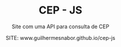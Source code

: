 #
<h1 align="center">CEP - JS</h1>

<p align="center">Site com uma API para consulta de CEP</p> 

<p align="center">SITE: www.guilhermesnabor.github.io/cep-js</p>
